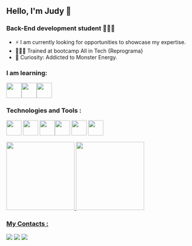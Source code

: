 ## Hello, I'm Judy 🙂
### Back-End development student 👩🏻‍💻

- ⚡ I am currently looking for opportunities to showcase my expertise.
- 👩🏻‍🎓 Trained at bootcamp All in Tech {Reprograma}
- 🤔 Curiosity: Addicted to Monster Energy.

### I am learning:
<img src="https://cdn.jsdelivr.net/gh/devicons/devicon/icons/bash/bash-original.svg" width="40" height="40"/><img src="https://cdn.jsdelivr.net/gh/devicons/devicon/icons/python/python-original.svg" width="40" height="40" /><img src="https://cdn.jsdelivr.net/gh/devicons/devicon/icons/java/java-original.svg" width="40" height="40" />

### Technologies and Tools :
<img src="https://cdn.jsdelivr.net/gh/devicons/devicon/icons/git/git-original.svg" width="40" height="40"/> <img src="https://cdn.jsdelivr.net/gh/devicons/devicon/icons/nodejs/nodejs-original.svg" width="40" height="40"/> <img src="https://cdn.jsdelivr.net/gh/devicons/devicon/icons/javascript/javascript-original.svg" width="40" height="40"/><img src="https://cdn.jsdelivr.net/gh/devicons/devicon/icons/mongodb/mongodb-plain.svg" width="40" height="40"/>
<img src="https://cdn.jsdelivr.net/gh/devicons/devicon/icons/express/express-original.svg"  width="40" height="40" />
<img src="https://cdn.jsdelivr.net/gh/devicons/devicon/icons/npm/npm-original-wordmark.svg"  width="40" height="40" />
          
              

<div>
<a href="https://github.com/judy-santos001">
<img height="180em" src="https://github-readme-stats.vercel.app/api/top-langs/?username=judy-santos001&layout=compact&langs_count=7&theme=dracula"/>
<img height="180em" src="https://github-readme-stats.vercel.app/api?username=judy-santos001&show_icons=true&theme=dracula&include_all_commits=true&count_private=true"/>
</div>

  ### My Contacts  : 
 <div>
 <a href="https://instagram.com/judy.i00ii" target="_blank"><img src="https://img.shields.io/badge/-Instagram-%23E4405F?style=for-the-badge&logo=instagram&logoColor=white" target="_blank"></a>
 <a href = "mailto:contato@judysantos169@gmail.com"><img src="https://img.shields.io/badge/Gmail-D14836?style=for-the-badge&logo=gmail&logoColor=white" target="_blank"></a>
<a href="https://www.linkedin.com/in/judy-santos" target="_blank"><img src="https://img.shields.io/badge/-LinkedIn-%230077B5?style=for-the-badge&logo=linkedin&logoColor=white" target="_blank"></a>   
</div>

 


